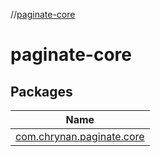 //[paginate-core](index.md)



# paginate-core  


## Packages  
  
|  Name | 
|---|
| <a name="com.chrynan.paginate.core////PointingToDeclaration/"></a>[com.chrynan.paginate.core](paginate-core/com.chrynan.paginate.core/index.md)|


